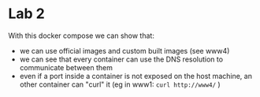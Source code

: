 # Lab 2

With this docker compose we can show that:

- we can use official images and custom built images (see www4)
- we can see that every container can use the DNS resolution to communicate between them
- even if a port inside a container is not exposed on the host machine, an other container can "curl" it (eg in www1: `curl http://www4/` )
